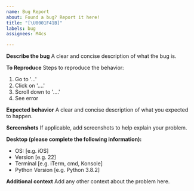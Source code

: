 ```yaml
---
name: Bug Report
about: Found a bug? Report it here!
title: "[\U0001F41B]"
labels: bug
assignees: M4cs

---
```


**Describe the bug**
A clear and concise description of what the bug is.

**To Reproduce**
Steps to reproduce the behavior:
1. Go to '...'
2. Click on '....'
3. Scroll down to '....'
4. See error

**Expected behavior**
A clear and concise description of what you expected to happen.

**Screenshots**
If applicable, add screenshots to help explain your problem.

**Desktop (please complete the following information):**
 - OS: [e.g. iOS]
 - Version [e.g. 22]
 - Terminal [e.g. iTerm, cmd, Konsole]
 - Python Version [e.g. Python 3.8.2]

**Additional context**
Add any other context about the problem here.

